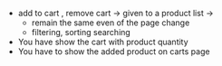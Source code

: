 * add to cart , remove cart -> given to a product list ->  
    * remain the same even of the  page change
    * filtering, sorting searching  
* You have show the cart with product quantity
*  You have to show the added product on carts page